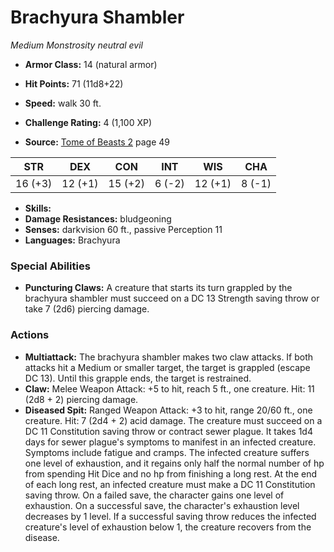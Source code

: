 # Brachyura Shambler

*Medium* *Monstrosity* *neutral evil*

- **Armor Class:** 14 (natural armor)
- **Hit Points:** 71 (11d8+22)
- **Speed:** walk 30 ft.

- **Challenge Rating:** 4 (1,100 XP)
- **Source:** [Tome of Beasts 2](https://koboldpress.com/kpstore/product/tome-of-beasts-2-for-5th-edition) page 49

| STR | DEX | CON | INT | WIS | CHA |
| --- | --- | --- | --- | --- | --- |
| 16 (+3) | 12 (+1) | 15 (+2) | 6 (-2) | 12 (+1) | 8 (-1) |

- **Skills:** 
- **Damage Resistances:** bludgeoning
- **Senses:** darkvision 60 ft., passive Perception 11
- **Languages:** Brachyura

### Special Abilities

- **Puncturing Claws:** A creature that starts its turn grappled by the brachyura shambler must succeed on a DC 13 Strength saving throw or take 7 (2d6) piercing damage.

### Actions

- **Multiattack:** The brachyura shambler makes two claw attacks. If both attacks hit a Medium or smaller target, the target is grappled (escape DC 13). Until this grapple ends, the target is restrained.
- **Claw:** Melee Weapon Attack: +5 to hit, reach 5 ft., one creature. Hit: 11 (2d8 + 2) piercing damage.
- **Diseased Spit:** Ranged Weapon Attack: +3 to hit, range 20/60 ft., one creature. Hit: 7 (2d4 + 2) acid damage. The creature must succeed on a DC 11 Constitution saving throw or contract sewer plague. It takes 1d4 days for sewer plague's symptoms to manifest in an infected creature. Symptoms include fatigue and cramps. The infected creature suffers one level of exhaustion, and it regains only half the normal number of hp from spending Hit Dice and no hp from finishing a long rest. At the end of each long rest, an infected creature must make a DC 11 Constitution saving throw. On a failed save, the character gains one level of exhaustion. On a successful save, the character's exhaustion level decreases by 1 level. If a successful saving throw reduces the infected creature's level of exhaustion below 1, the creature recovers from the disease.



